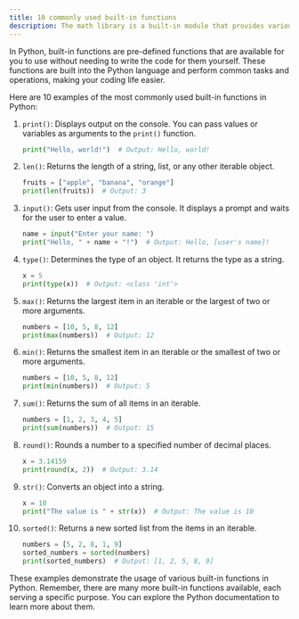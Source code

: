 ```yaml
---
title: 10 commonly used built-in functions
description: The math library is a built-in module that provides various mathematical functions and constants.
---
```


In Python, built-in functions are pre-defined functions that are available for you to use without needing to write the code for them yourself. These functions are built into the Python language and perform common tasks and operations, making your coding life easier.

Here are 10 examples of the most commonly used built-in functions in Python:

1. `print()`: Displays output on the console. You can pass values or variables as arguments to the `print()` function.

   ```python
   print("Hello, world!")  # Output: Hello, world!
   ```

2. `len()`: Returns the length of a string, list, or any other iterable object.

   ```python
   fruits = ["apple", "banana", "orange"]
   print(len(fruits))  # Output: 3
   ```

3. `input()`: Gets user input from the console. It displays a prompt and waits for the user to enter a value.

   ```python
   name = input("Enter your name: ")
   print("Hello, " + name + "!")  # Output: Hello, [user's name]!
   ```

4. `type()`: Determines the type of an object. It returns the type as a string.

   ```python
   x = 5
   print(type(x))  # Output: <class 'int'>
   ```

5. `max()`: Returns the largest item in an iterable or the largest of two or more arguments.

   ```python
   numbers = [10, 5, 8, 12]
   print(max(numbers))  # Output: 12
   ```

6. `min()`: Returns the smallest item in an iterable or the smallest of two or more arguments.

   ```python
   numbers = [10, 5, 8, 12]
   print(min(numbers))  # Output: 5
   ```

7. `sum()`: Returns the sum of all items in an iterable.

   ```python
   numbers = [1, 2, 3, 4, 5]
   print(sum(numbers))  # Output: 15
   ```

8. `round()`: Rounds a number to a specified number of decimal places.

   ```python
   x = 3.14159
   print(round(x, 2))  # Output: 3.14
   ```

9. `str()`: Converts an object into a string.

   ```python
   x = 10
   print("The value is " + str(x))  # Output: The value is 10
   ```

10. `sorted()`: Returns a new sorted list from the items in an iterable.
    ```python
    numbers = [5, 2, 8, 1, 9]
    sorted_numbers = sorted(numbers)
    print(sorted_numbers)  # Output: [1, 2, 5, 8, 9]
    ```

These examples demonstrate the usage of various built-in functions in Python. Remember, there are many more built-in functions available, each serving a specific purpose. You can explore the Python documentation to learn more about them.
